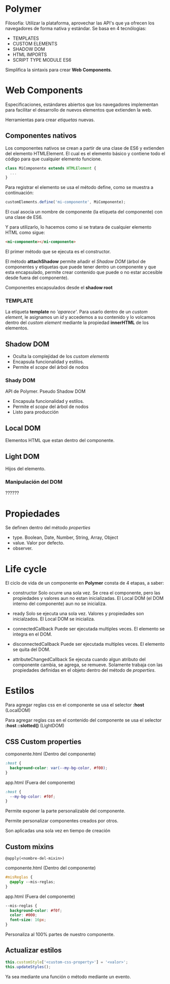 # Polymer

Filosofía: Utilizar la plataforma, aprovechar las API's que ya ofrecen los navegadores de forma nativa y estándar. Se basa en 4 tecnólogias:
- TEMPLATES
- CUSTOM ELEMENTS
- SHADOW DOM
- HTML IMPORTS
- SCRIPT TYPE MODULE ES6

Simplifica la sintaxis para crear **Web Components**.

# Web Components
Especificaciones, estándares abiertos que los navegadores implementan para facilitar el desarrollo de nuevos elementos que extienden la web.

Herramientas para crear *etiquetas* nuevas.

## Componentes nativos

Los componentes nativos se crean a partir de una clase de ES6 y extienden del elemento HTMLElement. El cual es el elemento básico y contiene todo el código para que cualquier elemento funcione.

```` javascript
class MiComponente extends HTMLElement {
  ...
}
````
Para registrar el elemento se usa el método define, como se muestra a continuación:

```` javascript
customElements.define('mi-componente', MiComponente);
````
El cual asocia un nombre de componente (la etiqueta del componente) con una clase de ES6.

Y para utilizarlo, lo hacemos como si se tratara de cualquier elemento HTML como sigue:

```` html
<mi-componente></mi-componente>
````
El primer método que se ejecuta es el constructor.

El método **attachShadow** permite añadir el *Shadow DOM* (árbol de componentes y etiquetas que puede tener dentro un componente y que esta encapsulado, permite crear contenido que puede o no estar accesible desde fuera del componente).

Componentes encapsulados desde el **shadow root**
### TEMPLATE

La etiqueta **template** no *'aparece'*. Para usarlo dentro de un *custom element*, le asignamos un *id* y accedemos a su contenido y lo volcamos dentro del *custom element* mediante la propiedad **innerHTML** de los elementos.


## Shadow DOM

- Oculta la complejidad de los *custom elements*
- Encapsula funcionalidad y estilos.
- Permite el *scope* del árbol de nodos

### Shady DOM

API de Polymer. Pseudo Shadow DOM
- Encapsula funcionalidad y estilos.
- Permite el *scope* del árbol de nodos
- Listo para producción

## Local DOM

Elementos HTML que estan dentro del componente.

## Light DOM 

Hijos del elemento.

### Manipulación del DOM

??????

# Propiedades

Se definen dentro del método *properties*

- type. Boolean, Date, Number, String, Array, Object
- value. Valor por defecto.
- observer. 

# Life cycle

El ciclo de vida de un componente en **Polymer** consta de 4 etapas, a saber:

* constructor
  Solo ocurre una sola vez. Se crea el componente, pero las propiedades y valores aun no estan inicializadas. El Local DOM (el DOM interno del componente) aun no se inicializa.

* ready
  Solo se ejecuta una sola vez. Valores y propiedades son inicialzados. El Local DOM se inicializa.

* connectedCallback
  Puede ser ejecutada multiples veces. El elemento se integra en el DOM.

* disconnectedCallback
  Puede ser ejecutada multiples veces. El elemento se quita del DOM.

* attributeChangedCallback
  Se ejecuta cuando algun atributo del componente cambia, se agrega, se remueve. Solamente trabaja con las propiedades definidas en el objeto dentro del método de *properties*.

# Estilos

Para agregar reglas css en el componente se usa el selector **:host** (LocalDOM)

Para agregar reglas css en el contenido del componente se usa el selector **:host ::slotted()** (LightDOM)

## CSS Custom properties

componente.html (Dentro del componente)
```` css
:host {
  background-color: var(--my-bg-color, #f00);
}
````

app.html (Fuera del componente)
```` css
:host {
  --my-bg-color: #f0f;
}
````

Permite exponer la parte personalizable del componente.

Permite personalizar componentes creados por otros.
  
Son aplicadas una sola vez en tiempo de creación

## Custom mixins

````
@apply(<nombre-del-mixin>)
````

componente.html (Dentro del componente)
```` css
#misReglas {
  @apply --mis-reglas;
}
````

app.html (Fuera del componente)
```` css
--mis-reglas {
  background-color: #f0f;
  color: #000;
  font-size: 16px;
}
````

Personaliza al 100% partes de nuestro componente.

## Actualizar estilos

```` javascript
this.customStyle['<custom-css-property>'] = '<valor>';
this.updateStyles();
````

Ya sea mediante una función o método mediante un evento.
